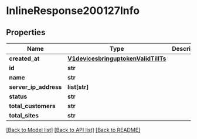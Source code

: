 # InlineResponse200127Info

## Properties
Name | Type | Description | Notes
------------ | ------------- | ------------- | -------------
**created_at** | [**V1devicesbringuptokenValidTillTs**](V1devicesbringuptokenValidTillTs.md) |  | [optional] 
**id** | **str** |  | [optional] 
**name** | **str** |  | [optional] 
**server_ip_address** | **list[str]** |  | [optional] 
**status** | **str** |  | [optional] 
**total_customers** | **str** |  | [optional] 
**total_sites** | **str** |  | [optional] 

[[Back to Model list]](../README.md#documentation-for-models) [[Back to API list]](../README.md#documentation-for-api-endpoints) [[Back to README]](../README.md)

